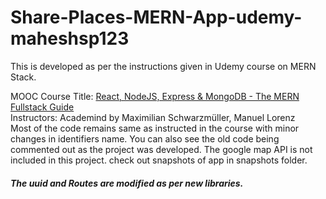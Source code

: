 # Share-Places-MERN-App-udemy-maheshsp123
This is developed as per the instructions given in Udemy course on MERN Stack.<BR> 

MOOC Course Title: [React, NodeJS, Express & MongoDB - The MERN Fullstack Guide](https://www.udemy.com/course/react-nodejs-express-mongodb-the-mern-fullstack-guide/)
<BR>Instructors: Academind by Maximilian Schwarzmüller, Manuel Lorenz
<BR>Most of the code remains same as instructed in the course with minor changes in identifiers name. You can also see the old code being commented out as the project was developed. The google map API is not included in this project. check out snapshots of app in snapshots folder.
##### The uuid and Routes are modified as per new libraries.
